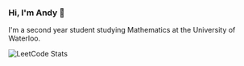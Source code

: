 ### Hi, I'm Andy 🚀

I'm a second year student studying Mathematics at the University of Waterloo.


![LeetCode Stats](https://leetcard.jacoblin.cool/chromaa?theme=light&font=Asap&ext=contest)
